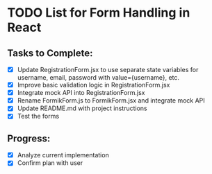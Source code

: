 # TODO List for Form Handling in React

## Tasks to Complete:
- [x] Update RegistrationForm.jsx to use separate state variables for username, email, password with value={username}, etc.
- [x] Improve basic validation logic in RegistrationForm.jsx
- [x] Integrate mock API into RegistrationForm.jsx
- [x] Rename FormikForm.js to FormikForm.jsx and integrate mock API
- [x] Update README.md with project instructions
- [x] Test the forms

## Progress:
- [x] Analyze current implementation
- [x] Confirm plan with user
